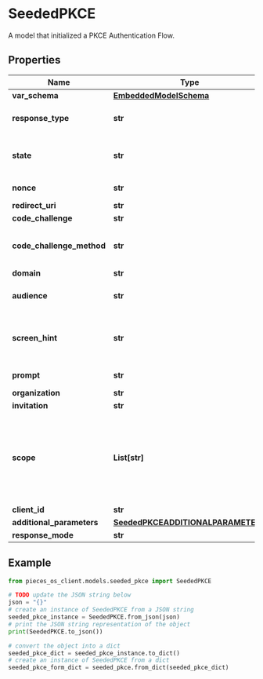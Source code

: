 # SeededPKCE

A model that initialized a PKCE Authentication Flow.

## Properties

Name | Type | Description | Notes
------------ | ------------- | ------------- | -------------
**var_schema** | [**EmbeddedModelSchema**](EmbeddedModelSchema) |  | [optional] 
**response_type** | **str** | Indicates to Auth0 which OAuth 2.0 Flow you want to perform. Use code for Authorization Code Grant (PKCE) Flow. | 
**state** | **str** | An opaque value the clients adds to the initial request that Auth0 includes when redirecting the back to the client. This value must be used by the client to prevent CSRF attacks. | 
**nonce** | **str** | A local key that is held as the comparator to state, thus they should be the same. | 
**redirect_uri** | **str** | http://localhost:8080/authentication/response | [optional] 
**code_challenge** | **str** | Generated challenge from the code_verifier. | 
**code_challenge_method** | **str** | Method used to generate the challenge. The PKCE spec defines two methods, S256 and plain, however, Auth0 supports only S256 since the latter is discouraged. | 
**domain** | **str** | https://auth.pieces.services/authorize | [optional] 
**audience** | **str** | The unique identifier of the target API you want to access. i.e. https://pieces.us.auth0.com/api/v2/ | [optional] 
**screen_hint** | **str** | Provides a hint to Auth0 as to what flow should be displayed. The default behavior is to show a login page but you can override this by passing &#39;signup&#39; to show the signup page instead. | [optional] 
**prompt** | **str** |  To initiate a silent authentication request, use prompt&#x3D;none (see Remarks for more info). | [optional] 
**organization** | **str** |  | [optional] 
**invitation** | **str** |  | [optional] 
**scope** | **List[str]** | The scopes which you want to request authorization for. These must be separated by a space. You can request any of the standard OpenID Connect (OIDC) scopes about users, such as profile and email, custom claims that must conform to a namespaced format, or any scopes supported by the target API (for example, read:contacts). Include offline_access to get a Refresh Token. | 
**client_id** | **str** | Your application&#39;s Client ID. | 
**additional_parameters** | [**SeededPKCEADDITIONALPARAMETERS**](SeededPKCEADDITIONALPARAMETERS) |  | [optional] 
**response_mode** | **str** |  | [optional] 

## Example

```python
from pieces_os_client.models.seeded_pkce import SeededPKCE

# TODO update the JSON string below
json = "{}"
# create an instance of SeededPKCE from a JSON string
seeded_pkce_instance = SeededPKCE.from_json(json)
# print the JSON string representation of the object
print(SeededPKCE.to_json())

# convert the object into a dict
seeded_pkce_dict = seeded_pkce_instance.to_dict()
# create an instance of SeededPKCE from a dict
seeded_pkce_form_dict = seeded_pkce.from_dict(seeded_pkce_dict)
```


